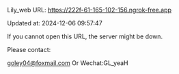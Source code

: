 Lily_web URL: https://222f-61-165-102-156.ngrok-free.app

Updated at: 2024-12-06 09:57:47

If you cannot open this URL, the server might be down.

Please contact: 

goley04@foxmail.com Or Wechat:GL_yeaH
